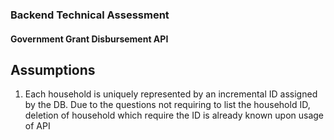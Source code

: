 ### Backend Technical Assessment

#### Government Grant Disbursement API

## Assumptions

1.  Each household is uniquely represented by an incremental ID assigned by the DB. Due to the questions not requiring to list the household ID, deletion of household which require the ID is already known upon usage of API
